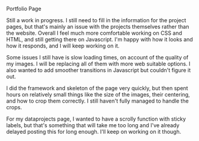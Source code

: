 Portfolio Page

Still a work in progress. I still need to fill in the information for the project pages, but that's mainly an issue with the projects themselves rather than the website. Overall I feel much more comfortable working on CSS and HTML, and still getting there on Javascript. I'm happy with how it looks and how it responds, and I will keep working on it. 

Some issues I still have is slow loading times, on account of the quality of my images. I will be replacing all of them with more web suitable options. I also wanted to add smoother transitions in Javascript but couldn't figure it out. 

I did the framework and skeleton of the page very quickly, but then spent hours on relatively small things like the size of the images, their centering, and how to crop them correctly. I still haven't fully managed to handle the crops.

For my dataprojects page, I wanted to have a scrolly function with sticky labels, but that's something that will take me too long and I've already delayed posting this for long enough. I'll keep on working on it though. 
